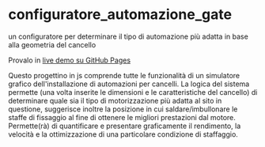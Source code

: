 # configuratore_automazione_gate
un configuratore per determinare il tipo di automazione più adatta in base alla geometria del cancello

Provalo in [live demo su GitHub Pages](https://aleppax.github.io/configuratore_automazione_gate/SDSPAC.html)

Questo progettino in js comprende tutte le funzionalità di un simulatore grafico dell'installazione di automazioni per cancelli. 
La logica del sistema permette (una volta inserite le dimensioni e le caratteristiche del cancello) di determinare quale sia il tipo di motorizzazione più adatta al sito in questione, suggerisce inoltre la posizione in cui saldare/imbullonare le staffe di fissaggio al fine di ottenere le migliori prestazioni dal motore. Permette(rà) di quantificare e presentare graficamente il rendimento, la velocità e la ottimizzazione di una particolare condizione di staffaggio.

